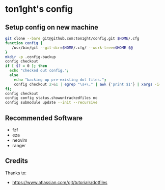 # ton1ght's config

## Setup config on new machine

```sh
git clone --bare git@github.com:ton1ght/config.git $HOME/.cfg
function config {
   /usr/bin/git --git-dir=$HOME/.cfg/ --work-tree=$HOME $@
}
mkdir -p .config-backup
config checkout
if [ $? = 0 ]; then
  echo "checked out config.";
  else
    echo "backing up pre-existing dot files.";
    config checkout 2>&1 | egrep "\s+\." | awk {'print $1'} | xargs -i{} mv {} .config-backup/{}
fi;
config checkout
config config status.showuntrackedfiles no
config submodule update --init --recursive
```

## Recommended Software

- fzf
- eza
- neovim
- ranger

## Credits

Thanks to:

- https://www.atlassian.com/git/tutorials/dotfiles
